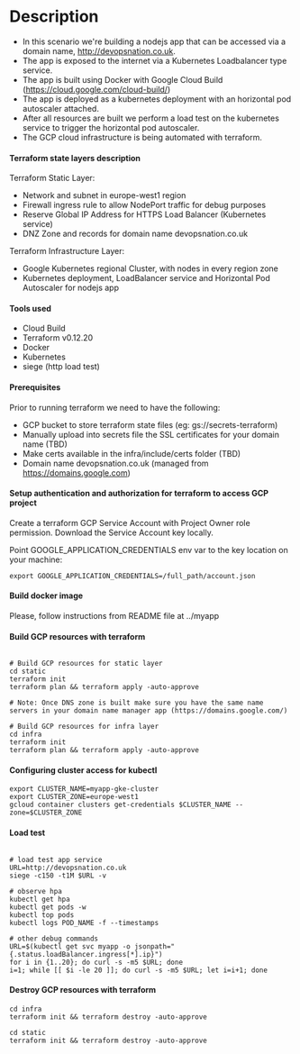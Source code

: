 
# Description

* In this scenario we're building a nodejs app that can be accessed via a domain name, http://devopsnation.co.uk.
* The app is exposed to the internet via a Kubernetes Loadbalancer type service.
* The app is built using Docker with Google Cloud Build (https://cloud.google.com/cloud-build/)
* The app is deployed as a kubernetes deployment with an horizontal pod autoscaler attached.
* After all resources are built we perform a load test on the kubernetes service to trigger the horizontal pod autoscaler.
* The GCP cloud infrastructure is being automated with terraform.

#### Terraform state layers description

Terraform Static Layer:
* Network and subnet in europe-west1 region
* Firewall ingress rule to allow NodePort traffic for debug purposes
* Reserve Global IP Address for HTTPS Load Balancer (Kubernetes service)
* DNZ Zone and records for domain name devopsnation.co.uk

Terraform Infrastructure Layer:
* Google Kubernetes regional Cluster, with nodes in every region zone
* Kubernetes deployment, LoadBalancer service and Horizontal Pod Autoscaler for nodejs app

#### Tools used

* Cloud Build
* Terraform v0.12.20
* Docker
* Kubernetes
* siege (http load test)

#### Prerequisites

Prior to running terraform we need to have the following:
* GCP bucket to store terraform state files (eg: gs://secrets-terraform)
* Manually upload into secrets file the SSL certificates for your domain name (TBD)
* Make certs available in the infra/include/certs folder (TBD)
* Domain name devopsnation.co.uk (managed from https://domains.google.com)


#### Setup authentication and authorization for terraform to access GCP project

Create a terraform GCP Service Account with Project Owner role permission.
Download the Service Account key locally.

Point GOOGLE_APPLICATION_CREDENTIALS env var to the key location on your machine:

```buildoutcfg
export GOOGLE_APPLICATION_CREDENTIALS=/full_path/account.json
```

#### Build docker image

Please, follow instructions from README file at ../myapp

#### Build GCP resources with terraform

```buildoutcfg

# Build GCP resources for static layer
cd static
terraform init
terraform plan && terraform apply -auto-approve

# Note: Once DNS zone is built make sure you have the same name servers in your domain name manager app (https://domains.google.com/)

# Build GCP resources for infra layer
cd infra
terraform init
terraform plan && terraform apply -auto-approve

```
#### Configuring cluster access for kubectl

```buildoutcfg
export CLUSTER_NAME=myapp-gke-cluster
export CLUSTER_ZONE=europe-west1
gcloud container clusters get-credentials $CLUSTER_NAME --zone=$CLUSTER_ZONE
```

#### Load test

```buildoutcfg

# load test app service
URL=http://devopsnation.co.uk
siege -c150 -t1M $URL -v

# observe hpa
kubectl get hpa
kubectl get pods -w
kubectl top pods
kubectl logs POD_NAME -f --timestamps

# other debug commands
URL=$(kubectl get svc myapp -o jsonpath="{.status.loadBalancer.ingress[*].ip}")
for i in {1..20}; do curl -s -m5 $URL; done
i=1; while [[ $i -le 20 ]]; do curl -s -m5 $URL; let i=i+1; done

```

#### Destroy GCP resources with terraform

```buildoutcfg
cd infra
terraform init && terraform destroy -auto-approve

cd static
terraform init && terraform destroy -auto-approve
```